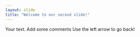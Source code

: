 ```yaml
---
layout: slide
title: "Welcome to our second slide!"
---
```

Your text. Add some comments
Use the left arrow to go back!
